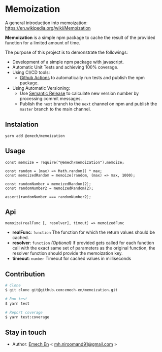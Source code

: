 # Memoization

A general introduction into memoization: https://en.wikipedia.org/wiki/Memoization

**Memoization** is a simple npm package to cache the result of the provided function for a limited amount of time.

The purpose of this project is to demonstrate the followings:

- Development of a simple npm package with javascript.
- Automatic Unit Tests and achieving 100% coverage.
- Using CI/CD tools:
  - [Github Actions](https://github.com/features/actions) to automatically run tests and publish the npm package.
- Using Automatic Versioning:
  - Use [Semantic Release](https://github.com/semantic-release/semantic-release) to calculate new version number by processing commit messages.
  - Publish the `next` branch to the `next` channel on npm and publish the `master` branch to the main channel.

## Instalation

```
yarn add @emech/memoization
```

## Usage

```
const memoize = require("@emech/memoization").memoize;

const random = (max) => Math.random() * max;
const memoizedRandom = memoize(random, (max) => max, 1000);

const randomNumber = memoizedRandom(2);
const randomNumber2 = memoizedRandom(2);

assert(randomNumber === randomNumber2);
```

## Api
```
memoize(realFunc [, resolver], timout) => memoizedFunc
```
- **realFunc**: `function` The function for which the return values should be cached.
- **resolver**: `function` *(Optional)* If provided gets called for each function call with the exact same set of parameters as the original function, the resolver function should provide the memoization key.
- **timeout**: `number` Timeout for cached values in milliseconds


## Contribution

```bash
# Clone
$ git clone git@github.com:emech-en/memoization.git

# Run test 
$ yarn test

# Report coverage
$ yarn test:coverage
```

## Stay in touch

- Author: [Emech En](https://github.com/emech-en) < [mh.niroomand91@gmail.com](mailto://mh.niroomand91@gmail.com) >
